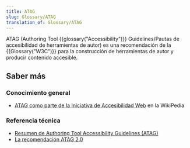 ```yaml
---
title: ATAG
slug: Glossary/ATAG
translation_of: Glossary/ATAG
---
```


ATAG (Authoring Tool {{glossary("Accessibility")}} Guidelines/Pautas de accesibilidad de herramientas de autor) es una recomendación de la {{Glossary("W3C")}} para la construcción de herramientas de autor y producir contenido accesible.

## Saber más

### Conocimiento general

- [ATAG como parte de la Iniciativa de Accesibilidad Web](http://en.wikipedia.org/wiki/Web_Accessibility_Initiative#Authoring_Tools_Accessibility_Guidelines_.28ATAG.29) en la WikiPedia

### Referencia técnica

- [Resumen de Authoring Tool Accessibility Guidelines (ATAG)](http://www.w3.org/WAI/intro/atag.php)
- [La recomendación ATAG 2.0](http://www.w3.org/TR/ATAG20/)
